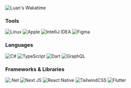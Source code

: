 ![Luan's Wakatime](https://github-readme-stats.vercel.app/api/wakatime?username=lnngn&hide_progress=true&hide_border=true&theme=dark&langs_count=4&hide=Lua,JSON&border_radius=0)
### Tools
![Linux](https://img.shields.io/badge/Linux-FCC624?style=for-the-badge&color=000) ![Apple](https://img.shields.io/badge/Apple-%23000000.svg?style=for-the-badge&color=000) ![IntelliJ IDEA](https://img.shields.io/badge/IntelliJIDEA-000000.svg?style=for-the-badge&color=000) ![Figma](https://img.shields.io/badge/figma-%23F24E1E.svg?style=for-the-badge&color=000)
### Languages
![C#](https://img.shields.io/badge/c%23-%23239120.svg?style=for-the-badge&color=000) ![TypeScript](https://img.shields.io/badge/typescript-%23007ACC.svg?style=for-the-badge&color=000) ![Dart](https://img.shields.io/badge/dart-%230175C2.svg?style=for-the-badge&color=000) ![GraphQL](https://img.shields.io/badge/-GraphQL-E10098?style=for-the-badge&color=000)
### Frameworks & Libraries
![.Net](https://img.shields.io/badge/.NET-5C2D91?style=for-the-badge&color=000) ![Next JS](https://img.shields.io/badge/Next-black?style=for-the-badge&color=000) ![React Native](https://img.shields.io/badge/react_native-%2320232a.svg?style=for-the-badge&color=000) ![TailwindCSS](https://img.shields.io/badge/tailwindcss-%2338B2AC.svg?style=for-the-badge&color=000) ![Flutter](https://img.shields.io/badge/Flutter-%2302569B.svg?style=for-the-badge&color=000)



